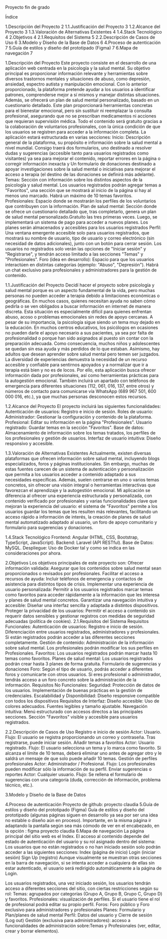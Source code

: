 Proyecto fin de grado

Índice

1.Descripción del Proyecto	2
1.1.Justificación del Proyecto	3
1.2.Alcance del Proyecto	3
1.3.Valoración de Alternativas Existentes	4
1.4.Stack Tecnológico	4
2.Objetivos	4
2.1.Requisitos del Sistema	5
2.2.Descripción de Casos de Uso	6
3.Modelo y Diseño de la Base de Datos	6
4.Proceso de autenticación	7
5.Guía de estilos y diseño del prototipado (Figma)	7
6.Mapa de navegación	7
































1.Descripción del Proyecto
Este proyecto consiste en el desarrollo de una aplicación web centrada en la psicología y la salud mental. Su objetivo principal es proporcionar información relevante y herramientas sobre diversos trastornos mentales y situaciones de abuso, como depresión, ansiedad, espectro autista y manipulación emocional. Con lo anterior proporcionado, la plataforma pretende ayudar a los usuarios a identificar patrones, comprenderse mejor a sí mismos y manejar distintas situaciones. Además, se ofrecerá un plan de salud mental personalizado, basado en un cuestionario detallado. Este plan proporcionará herramientas concretas para el bienestar emocional, pero sin sustituir ni reemplazar la consulta profesional, asegurando que no se prescriban medicamentos ni acciones que requieran supervisión médica.
Todo el contenido será gratuito gracias a la colaboración de voluntarios profesionales, con la única condición de que los usuarios se registren para acceder a la información completa.
La aplicación estará estructurada en varias secciones:
Inicio: Descripción general de la plataforma, su propósito e información sobre la salud mental a nivel mundial. Consigo traerá dos formularios, uno destinado a resolver dudas y sugerencias (accesible tanto para usuarios registrados como visitantes) ya sea para mejorar el contenido, reportar errores en la página o corregir información inexacta y Un formulario de donaciones destinado a apoyar investigaciones sobre la salud mental o iniciativas para mejorar el acceso a terapia (el destino de las donaciones se definirá más adelante).
Temas: Sección con información sobre los distintos aspectos de la psicología y salud mental. Los usuarios registrados podrán agregar temas a "Favoritos", una sección que se mostrará al inicio de la página si hay al menos uno marcado. Habrá un máximo de 10 temas favoritos.
Profesionales: Espacio donde se mostrarán los perfiles de los voluntarios que contribuyen con la información.
Plan de salud mental: Sección donde se ofrece un cuestionario detallado que, tras completarlo, genera un plan de salud mental personalizado.Gratuito las tres primeras veces. Luego, se implementará un sistema de pago para acceder a nuevos planes. Los planes serán almacenados y accesibles para los usuarios registrados
Perfil: Una ventana emergente accesible solo para usuarios registrados, que mostrará su nombre de usuario, tipo de usuario y correo electrónico (sin necesidad de datos adicionales), junto con un botón para cerrar sesión. Los usuarios no registrados solo verán las opciones de "Iniciar sesión" y "Registrarse", y tendrán acceso limitado a las secciones "Temas" y "Profesionales".
Foro (idea en desarrollo): Espacio para que los usuarios interactúen en distintas categorías (ejemplo: "Abuso", "Depresión"). Habrá un chat exclusivo para profesionales y administradores para la gestión de contenido.

1.1.Justificación del Proyecto
Decidí hacer el proyecto sobre psicología y salud mental porque es un aspecto fundamental de la vida, pero muchas personas no pueden acceder a terapia debido a limitaciones económicas o geográficas. En muchos casos, quienes necesitan ayuda no saben cómo pedirla o se ven obligados a buscar información en internet de manera discreta. Esta situación es especialmente difícil para quienes enfrentan abuso, acoso o problemas emocionales sin redes de apoyo cercanas.
A pesar de su importancia, la psicología sigue siendo un tema muy dejado en la educación. En muchos centros educativos, los psicólogos en ocasiones no pueden darle el apoyo necesario a sus pacientes, ya sea por falta de profesionalidad o porque han sido asignados al puesto sin contar con la preparación adecuada. Como consecuencia, muchos niños y adolescentes se quedan sin esa ayuda y más perdidos de lo que estaban. Asimismo, hay adultos que desean aprender sobre salud mental pero temen ser juzgados. La diversidad de experiencias demuestra la necesidad de un recurso accesible y confiable para sentirnos apoyados y a normalizar que ir a terapia está bien y no es de locos.
Por ello, esta aplicación busca ofrecer información dada por profesionales, así como herramientas prácticas para la autogestión emocional. También incluirá un apartado con teléfonos de emergencia para diferentes situaciones (112, 061, 016, 137, entre otros) y números de contacto para comunicarse vía WhatsApp (689 967 501, 600 000 016, etc.), ya que muchas personas desconocen estos recursos.

1.2.Alcance del Proyecto
El proyecto incluirá las siguientes funcionalidades:
Autenticación de usuarios: Registro e inicio de sesión.
Roles de usuario:
Administrador: Gestionar la configuración y contenido de la plataforma.
Profesional: Editar su información en la página "Profesionales".
Usuario registrado: Guardar temas en la sección "Favoritos".
Base de datos: Almacenamiento de información sobre los temas tratados, los perfiles de los profesionales y gestión de usuarios.
Interfaz de usuario intuitiva: Diseño responsivo y accesible.


1.3.Valoración de Alternativas Existentes
Actualmente, existen diversas plataformas que ofrecen información sobre salud mental, incluyendo blogs especializados, foros y páginas institucionales. Sin embargo, muchas de estas fuentes carecen de un sistema de autenticación y personalización que permita a los usuarios acceder a contenido adaptado a sus necesidades específicas. Además, suelen centrarse en uno o varios temas concretos, sin ofrecer una visión integral o herramientas interactivas que favorezcan el aprendizaje y la autogestión emocional.
Mi aplicación se diferencia al ofrecer una experiencia estructurada y personalizada, con contenido verificado por profesionales y varias funcionalidades clave que mejoran la experiencia del usuario: el sistema de "Favoritos" permite a los usuarios guardar los temas que les resulten más relevantes, facilitando un acceso rápido a información de interés, la creación de planes de salud mental automatizado adaptado al usuario, un foro de apoyo comunitario y formulario para sugerencias y donaciones.

1.4.Stack Tecnológico
Frontend: Angular (HTML, CSS, Bootstrap, TypeScript, JavaScript).
Backend: Laravel (API RESTful).
Base de Datos: MySQL.
Despliegue: Uso de Docker tal y como se indica en las consideraciones por ahora.

2.Objetivos
Los objetivos principales de este proyecto son:
Ofrecer información validada: Asegurar que los contenidos sobre salud mental sean proporcionados o revisados por profesionales.
Facilitar el acceso a recursos de ayuda: Incluir teléfonos de emergencia y contactos de asistencia para distintos tipos de crisis.
Implementar una experiencia de usuario personalizada: Permitir a los usuarios registrados marcar temas como favoritos para acceder rápidamente a la información que les interesa y planes de salud mental concretos.
Garantizar una navegación intuitiva y accesible: Diseñar una interfaz sencilla y adaptada a distintos dispositivos.
Proteger la privacidad de los usuarios: Permitir el acceso a contenido sin requerir datos sensibles y gestionar registros con medidas de seguridad adecuadas (política de cookies).
2.1.Requisitos del Sistema
Requisitos Funcionales:
Autenticación de usuarios:
Registro e inicio de sesión.
Diferenciación entre usuarios registrados, administradores y profesionales.
Si están registrados podrán acceder a las diferentes secciones completamente.
Gestión de contenido:
Administración de la información sobre salud mental.
Los profesionales podrán modificar los sus perfiles en Profesionales.
Favoritos:
Los usuarios registrados podrán marcar hasta 10 temas como favoritos.
Planes de salud mental:
Los usuarios registrados podrán crear hasta 3 planes de forma gratuita.
Formulario de sugerencias y donaciones
Foro:
Según el tipo de usuario, podrás acceder a diferentes foros y comunicarte con otros usuarios. Si eres profesional o administrador, tendrás acceso a un foro concreto sobre la administración de la información.
Requisitos No Funcionales:
Seguridad:
Protección de datos de los usuarios.
Implementación de buenas prácticas en la gestión de credenciales.
Escalabilidad y Disponibilidad:
Diseño responsive compatible con todos los dispositivos
Requisitos de Interfaz:
Diseño accesible:
Uso de colores adecuados.
Fuentes legibles y tamaño ajustable.
Navegación intuitiva:
Menú estructurado con accesos directos a las principales secciones.
Sección "Favoritos" visible y accesible para usuarios registrados.






2.2.Descripción de Casos de Uso
Registro e inicio de sesión
Actor: Usuario.
Flujo: El usuario se registra proporcionando un correo y contraseña. Tras registrarse, puede iniciar sesión.
Añadir temas a favoritos
Actor: Usuario registrado.
Flujo: El usuario selecciona un tema y lo marca como favorito. Si alcanza el límite de 10 temas, deberá eliminar uno antes de agregar otro y le saldrá un mensaje de que solo puede añadir 10 temas.
Gestión de perfiles profesionales
Actor: Administrador / Profesional.
Flujo: Los profesionales pueden modificar sólo la información de su perfil.
Enviar sugerencias o reportes
Actor: Cualquier usuario.
Flujo: Se rellena el formulario de sugerencias con una categoría (duda, corrección de información, problema técnico, etc.).

3.Modelo y Diseño de la Base de Datos




4.Proceso de autenticación
Proyecto de github: proyecto claudia
5.Guía de estilos y diseño del prototipado (Figma)
Guía de estilos y diseño del prototipado (algunas páginas siguen en desarrollo ya sea por ser una idea no estable o diseño aún en proceso). Importante, en la misma página ir adaptando la pantalla según sea más cómodo de ver en el encabezado, en la opción         :
 figma proyecto claudia
6.Mapa de navegación
La página principal del sitio web es el Index. El acceso al contenido depende del estado de autenticación del usuario y su rol asignado dentro del sistema:
Los usuarios que no están registrados o no han iniciado sesión solo podrán acceder a las siguientes secciones:
Index (página de inicio)
Login (iniciar sesión)
Sign Up (registro)
Aunque visualmente se muestran otras secciones en la barra de navegación, si se intenta acceder a cualquiera de ellas sin estar autenticado, el usuario será redirigido automáticamente a la página de Login.

Los usuarios registrados, una vez iniciado sesión, los usuarios tendrán acceso a diferentes secciones del sitio, con ciertas restricciones según su rol:
Temas: agrupados por categorías (Grupo A, Grupo B, Grupo C, Grupo D) y favoritos.
Profesionales: visualización de perfiles. Si el usuario tiene el rol de profesional podrá editar su propio perfil.
Foros: Foro público y Foro exclusivo para administradores y profesionales
Planes: Formulario y Plan/planes de salud mental
Perfil: Datos del usuario y Cierre de sesión (Log out)
Gestión (exclusiva para administradores): acceso a funcionalidades de administración sobre:Temas y Profesionales (ver, editar, crear y borrar elementos).




